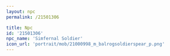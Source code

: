 ```yaml
---
layout: npc
permalink: /21501306

title: Npc
id: '21501306'
npc_name: 'Simfernal Soldier'
icon_url: 'portrait/mob/21000998_m_balrogsoldierspear_p.png'
---
```


